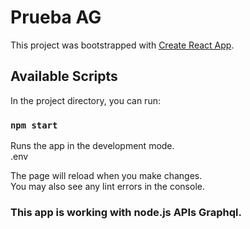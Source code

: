 # Prueba AG

This project was bootstrapped with [Create React App](https://github.com/facebook/create-react-app).

## Available Scripts

In the project directory, you can run:

### `npm start`

Runs the app in the development mode.\
.env

The page will reload when you make changes.\
You may also see any lint errors in the console.

### This app is working with node.js APIs Graphql.
